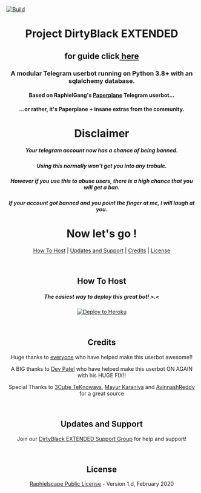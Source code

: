 [![Build](https://github.com/ElytrA8/DirtyBlack_EXTENDED/workflows/FailedChecker/badge.svg?branch=sql-extended)](https://github.com/ElytrA8/DirtyBlack_EXTENDED/actions "Build")
<h1 align="center">Project DirtyBlack EXTENDED</h1>
<h2 align="center"> for guide click<a href=https://elytra8.github.io/DirtyBlack_EXTENDED/> here</a></h2>
<h3 align="center">A modular Telegram userbot running on Python 3.8+ with an sqlalchemy database.</h3>
<h4 align="center">Based on RaphielGang's <a href="https://github.com/RaphielGang/Telegram-UserBot">Paperplane</a> Telegram userbot...</h4>
<h4 align="center">...or rather, it's Paperplane + insane extras from the community.</h4>
<h1 align="center">Disclaimer</h1>
<h5 align="center">Your telegram account now has a chance of being banned.</h5>
<h5 align="center">Using this normally won't get you into any trobule.</h5>
<h5 align="center">However if you use this to abuse users, there is a high chance that you will get a ban.</h5>
<h5 align="center">If your account got banned and you point the finger at me, I will laugh at you.</h5>
<h1 align="center">Now let's go !</h1>
<p align="center"><a href="#how-to-host">How To Host</a> | <a href="#updates-and-support">Updates and Support</a> | <a href="#credits">Credits</a> | <a href="#license">License</a></p>
<p align="center">&nbsp;</p>
<h2 align="center">How To Host</h2>
<h5 align="center">The easiest way to deploy this great bot! >.<</h5>
<p align="center"><a href="https://heroku.com/deploy?template=https://github.com/ElytrA8/DirtyBlack_EXTENDED/tree/sql-extended"> <img src="https://www2.assets.heroku.com/assets/elements/elements-buttons-2-4867044559069b937ba0fd078f5604f310a49928bd1b59fb3d2f0ff96e0d97c8.svg" alt="Deploy to Heroku" /></a></p>
<p align="center">&nbsp;</p>
<h2 align="center">Credits</h2>
<p align="center">Huge thanks to <a href="https://github.com/ElytrA8/DirtyBlack_EXTENDED/graphs/contributors">everyone</a> who have helped make this userbot awesome!!</p>
<p align="center">A BIG thanks to <a href="https://github.com/Devp73">Dev Patel</a> who have helped make this userbot ON AGAIN with his HUGE FIX!!</p>
<p align="center">Special Thanks to <a href="https://t.me/Three_Cube_TeKnoways">3Cube TeKnoways</a>, <a href="https://github.com/mkaraniya">Mayur Karaniya</a> and <a href="https://github.com/AvinashReddy3108">AvinnashReddy</a> for a great source</p>
<p align="center">&nbsp;</p>
<h2 align="center">Updates and Support</h2>
<p align="center">Join our <a href="https://t.me/joinchat/LaUTKFNxyEk7cC_pnvQckQ">DirtyBlack EXTENDED Support Group</a> for help and support!</p>
<p align="center">&nbsp;</p>
<h2 align="center">License</h2>
<p align="center"><a href="https://github.com/ElytrA8/DirtyBlack_/blob/sql-extended/LICENSE">Raphielscape Public License</a> - Version 1.d, February 2020</p>
